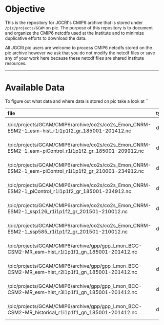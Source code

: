 # Objective
This is the repository for JGCRI's CMIP6 archive that is stored under `/pic/projects/GCAM` on pic. The purpose of this repository is to document and organize the CMIP6 netcdfs used at the Institute and to minimize duplicative efforts to download the data. 

All JGCRI pic users are welcome to process CMIP6 netcdfs stored on the pic archive however we ask that you do not modify the netcdf files or save any of your work here because these netcdf files are shared Institute resources. 


*** 

# Available Data 

To figure out what data and where data is stored on pic take a look at ``

|file                                                                                                   |type |variable |domain |model       |experiment    |ensemble |grid |time          |
|:------------------------------------------------------------------------------------------------------|:----|:--------|:------|:-----------|:-------------|:--------|:----|:-------------|
|/pic/projects/GCAM/CMIP6/archive/co2s/co2s_Emon_CNRM-ESM2-1_esm-hist_r1i1p1f2_gr_185001-201412.nc      |data |co2s     |Emon   |CNRM-ESM2-1 |esm-hist      |r1i1p1f2 |gr   |185001-201412 |
|/pic/projects/GCAM/CMIP6/archive/co2s/co2s_Emon_CNRM-ESM2-1_esm-piControl_r1i1p1f2_gr_185001-209912.nc |data |co2s     |Emon   |CNRM-ESM2-1 |esm-piControl |r1i1p1f2 |gr   |185001-209912 |
|/pic/projects/GCAM/CMIP6/archive/co2s/co2s_Emon_CNRM-ESM2-1_esm-piControl_r1i1p1f2_gr_210001-234912.nc |data |co2s     |Emon   |CNRM-ESM2-1 |esm-piControl |r1i1p1f2 |gr   |210001-234912 |
|/pic/projects/GCAM/CMIP6/archive/co2s/co2s_Emon_CNRM-ESM2-1_piControl_r1i1p1f2_gr_185001-234912.nc     |data |co2s     |Emon   |CNRM-ESM2-1 |piControl     |r1i1p1f2 |gr   |185001-234912 |
|/pic/projects/GCAM/CMIP6/archive/co2s/co2s_Emon_CNRM-ESM2-1_ssp126_r1i1p1f2_gr_201501-210012.nc        |data |co2s     |Emon   |CNRM-ESM2-1 |ssp126        |r1i1p1f2 |gr   |201501-210012 |
|/pic/projects/GCAM/CMIP6/archive/co2s/co2s_Emon_CNRM-ESM2-1_ssp585_r1i1p1f2_gr_201501-210012.nc        |data |co2s     |Emon   |CNRM-ESM2-1 |ssp585        |r1i1p1f2 |gr   |201501-210012 |
|/pic/projects/GCAM/CMIP6/archive/gpp/gpp_Lmon_BCC-CSM2-MR_esm-hist_r1i1p1f1_gn_185001-201412.nc        |data |gpp      |Lmon   |BCC-CSM2-MR |esm-hist      |r1i1p1f1 |gn   |185001-201412 |
|/pic/projects/GCAM/CMIP6/archive/gpp/gpp_Lmon_BCC-CSM2-MR_esm-hist_r2i1p1f1_gn_185001-201412.nc        |data |gpp      |Lmon   |BCC-CSM2-MR |esm-hist      |r2i1p1f1 |gn   |185001-201412 |
|/pic/projects/GCAM/CMIP6/archive/gpp/gpp_Lmon_BCC-CSM2-MR_esm-hist_r3i1p1f1_gn_185001-201412.nc        |data |gpp      |Lmon   |BCC-CSM2-MR |esm-hist      |r3i1p1f1 |gn   |185001-201412 |
|/pic/projects/GCAM/CMIP6/archive/gpp/gpp_Lmon_BCC-CSM2-MR_historical_r1i1p1f1_gn_185001-201412.nc      |data |gpp      |Lmon   |BCC-CSM2-MR |historical    |r1i1p1f1 |gn   |185001-201412 |
